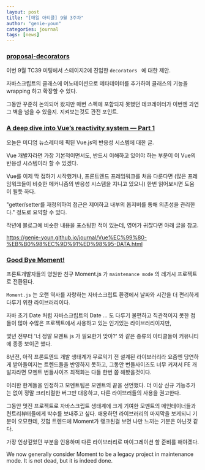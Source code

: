 ```yaml
---
layout: post
title: "[매일 아티클] 9월 3주차"
author: "genie-youn"
categories: journal
tags: [news]
---
```


### [proposal-decorators](https://github.com/tc39/proposal-decorators)

이번 9월 TC39 미팅에서 스테이지2에 진입한 `decorators ` 에 대한 제안.

자바스크립트의 클래스에 어노테이션으로 메타데이터를 추가하여 클래스의 기능을 wrapping 하고 확장할 수 있다.

그동안 꾸준히 논의되어 왔지만 매번 스펙에 포함되지 못했던 데코레이터가 이번엔 과연 그 벽을 넘을 수 있을지. 지켜보는것도 관전 포인트.

### [A deep dive into Vue’s reactivity system — Part 1](https://itnext.io/a-deep-dive-into-vues-reactivity-system-part-1-7b9f889b5a44)

오늘은 미디엄 뉴스레터에 픽된 Vue.js의 반응성 시스템에 대한 글.

Vue 개발자라면 가장 기본적이면서도, 반드시 이해하고 있어야 하는 부분이 이 Vue의 반응성 시스템이라 할 수 있겠다.

Vue를 이제 막 접하기 시작했거나, 프론트엔드 프레임워크를 처음 다룬다면 (많은 프레임워크들이 비슷한 메커니즘의 반응성 시스템을 지니고 있으니) 한번 읽어보시면 도움이 될듯 하다.

"getter/setter를 재정의하여 접근은 제어하고 내부의 옵저버를 통해 의존성을 관리한다." 정도로 요약할 수 있다.

작년에 블로그에 비슷한 내용을 포스팅한 적이 있는데, 영어가 귀찮다면 아래 글을 참고.

https://genie-youn.github.io/journal/Vue%EC%99%80-%EB%B0%98%EC%9D%91%ED%98%95-DATA.html

### [Good Bye Moment!](https://momentjs.com/docs/#/-project-status/)

프론트개발자들의 영원한 친구 Moment.js 가 `maintenance mode` 의 레거시 프로젝트로 전환된다.

`Moment.js` 는 오랜 역사를 자랑하는 자바스크립트 환경에서 날짜와 시간을 더 편리하게 다루기 위한 라이브러리이다.

자바 초기 Date 처럼 자바스크립트의 Date ... 도 다루기 불편하고 직관적이지 못한 점들이 많아 수많은 프로젝트에서 사용하고 있는 인기있는 라이브러리이지만,

몇년 전부터 '너 정말 모멘트 js 가 필요한거 맞아?' 와 같은 종류의 아티클들이 커뮤니티에 종종 보이곤 했다.

8년전, 아직 프론트엔드 개발 생태계가 무르익기 전 설계된 라이브러리라 요즘엔 당연하게 받아들여지는 트렌드들을 반영하지 못하고, 그동안 번들사이즈도 너무 커져서 FE 개발자라면 모멘트 번들사이즈 최적화는 다들 한번 쯤 해봤을것이다.

이러한 한계들을 인정하고 모멘트팀은 모멘트의 끝을 선언했다. 더 이상 신규 기능추가는 없이 정말 크리티컬한 버그만 대응하고, 다른 라이브러들의 사용을 권고한다.

그동안 멋진 프로젝트로 자바스크립트 생태계에 크게 기여한 모멘트의 메인테이너들과 컨트리뷰터들에게 박수를 보내주고 싶다. 애용하던 라이브러리의 마지막을 보게되니 기분이 오묘한데, 깃헙 트렌드에 Moment가 랭크된걸 보면 나만 느끼는 기분은 아닌것 같다.

가장 인상깊었던 부분을 인용하며 다른 라이브러리로 마이그레이션 할 준비를 해야겠다.

We now generally consider Moment to be a legacy project in maintenance mode. It is not dead, but it is indeed done.
